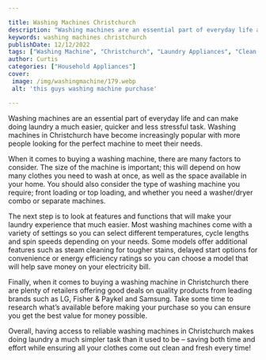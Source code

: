 ```yaml
---

title: Washing Machines Christchurch
description: "Washing machines are an essential part of everyday life and can make doing laundry a much easier, quicker and less stressful task....get more detail"
keywords: washing machines christchurch
publishDate: 12/12/2022
tags: ["Washing Machine", "Christchurch", "Laundry Appliances", "Clean Appliance"]
author: Curtis
categories: ["Household Appliances"]
cover: 
 image: /img/washingmachine/179.webp
 alt: 'this guys washing machine purchase'

---
```


Washing machines are an essential part of everyday life and can make doing laundry a much easier, quicker and less stressful task. Washing machines in Christchurch have become increasingly popular with more people looking for the perfect machine to meet their needs.

When it comes to buying a washing machine, there are many factors to consider. The size of the machine is important; this will depend on how many clothes you need to wash at once, as well as the space available in your home. You should also consider the type of washing machine you require; front loading or top loading, and whether you need a washer/dryer combo or separate machines. 

The next step is to look at features and functions that will make your laundry experience that much easier. Most washing machines come with a variety of settings so you can select different temperatures, cycle lengths and spin speeds depending on your needs. Some models offer additional features such as steam cleaning for tougher stains, delayed start options for convenience or energy efficiency ratings so you can choose a model that will help save money on your electricity bill. 

Finally, when it comes to buying a washing machine in Christchurch there are plenty of retailers offering good deals on quality products from leading brands such as LG, Fisher & Paykel and Samsung. Take some time to research what’s available before making your purchase so you can ensure you get the best value for money possible. 

Overall, having access to reliable washing machines in Christchurch makes doing laundry a much simpler task than it used to be – saving both time and effort while ensuring all your clothes come out clean and fresh every time!
